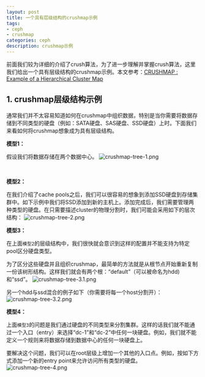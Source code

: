 ```yaml
---
layout: post
title: 一个具有层级结构的crushmap示例
tags:
- ceph
- crushmap
categories: ceph
description: crushmap示例
---
```



前面我们较为详细的介绍了crush算法，为了进一步理解并掌握crush算法，这里我们给出一个具有层级结构的crushmap示例。本文参考：[CRUSHMAP : Example of a Hierarchical Cluster Map](http://ceph.com/geen-categorie/crushmap-example-of-a-hierarchical-cluster-map/)

<!-- more -->


## 1. crushmap层级结构示例

通常我们并不太容易知道如何在crushmap中组织数据，特别是当你需要将数据存储到不同类型的硬盘（例如：SATA硬盘、SAS硬盘、SSD硬盘）上时。下面我们来看如何将crushmap想象成为具有层级结构。

**模型1：**

假设我们将数据存储在两个数据中心。
![crushmap-tree-1.png](https://ivanzz1001.github.io/records/assets/img/ceph/crushmap/crushmap-tree-1.png)

<br />

**模型2：**

在我们介绍了cache pools之后，我们可以很容易的想象到添加SSD硬盘到存储集群中。如下示例中我们将SSD添加到新的主机上。添加完成后，我们需要管理两种类型的硬盘。在只需要描述cluster的物理分割时，我们可能会采用如下的层次结构：
![crushmap-tree-2.png](https://ivanzz1001.github.io/records/assets/img/ceph/crushmap/crushmap-tree-2.png)


**模型3：**

在上面```模型2```的层级结构中，我们很快就会意识到这样的配置并不能支持为特定pool区分硬盘类型。

为了区分这些硬盘并且组织crushmap，最简单的方法就是从根节点开始重新复制一份该树形结构。这样我们就会有两个根：“default”（可以被命名为hdd)和“ssd”。
![crushmap-tree-3.1.png](https://ivanzz1001.github.io/records/assets/img/ceph/crushmap/crushmap-tree-3.1.png)

另一个hdd与ssd混合的例子如下（你需要将每一个host分割开）：
![crushmap-tree-3.2.png](https://ivanzz1001.github.io/records/assets/img/ceph/crushmap/crushmap-tree-3.2.png)


**模型4：**

上面```模型3```的问题是我们通过硬盘的不同类型来分割集群。这样的话我们就不能通过一个入口（entry）来选择“dc-1”和“dc-2”中任何一块硬盘。例如，我们就不能定义一个规则来将数据存储到数据中心的任何一块硬盘上。

要解决这个问题，我们可以在root层级上增加一个其他的入口点。例如，按如下方式添加一个新的entry point来允许访问所有类型的硬盘。
![crushmap-tree-4.png](https://ivanzz1001.github.io/records/assets/img/ceph/crushmap/crushmap-tree-4.png)


<br />
<br />
<br />



